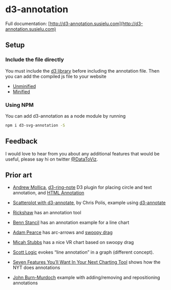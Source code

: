 # d3-annotation

Full documentation: [http://d3-annotation.susielu.com](http://d3-annotation.susielu.com)

## Setup 
### Include the file directly

You must include the [d3 library](http://d3js.org/) before including the annotation file. Then you can add the compiled js file to your website

- [Unminified](https://github.com/susielu/d3-annotation/blob/master/d3-annotation.js)
- [Minified](https://github.com/susielu/d3-annotation/blob/master/d3-annotation.min.js)

### Using NPM

You can add d3-annotation as a node module by running

```bash
npm i d3-svg-annotation -S
```

## Feedback
I would love to hear from you about any additional features that would be useful, please say hi on twitter [@DataToViz](https://www.twitter.com/DataToViz).

## Prior art

- [Andrew Mollica](https://bl.ocks.org/armollica/67f3cf7bf08a02d95d48dc9f0c91f26c), [d3-ring-note](https://github.com/armollica/d3-ring-note) D3 plugin for placing circle and text annotation, and [HTML Annotation](http://bl.ocks.org/armollica/78894d0b3cbd46d8d8d19d135c6ca34d)

- [Scatterplot with d3-annotate](https://bl.ocks.org/cmpolis/f9805a98b8a455aaccb56e5ee59964f8), by Chris Polis, example using [d3-annotate](https://github.com/cmpolis/d3-annotate)

- [Rickshaw](http://code.shutterstock.com/rickshaw/) has an annotation tool

- [Benn Stancil](https://modeanalytics.com/benn/reports/21ebfb6b6138) has an annotation example for a line chart

- [Adam Pearce](http://blockbuilder.org/1wheel/68073eeba4d19c454a8c25fcd6e9e68a) has arc-arrows and [swoopy drag](http://1wheel.github.io/swoopy-drag/)

- [Micah Stubbs](http://bl.ocks.org/micahstubbs/fa129089b7989975e96b166077f74de4#annotations.json) has a nice VR chart based on swoopy drag 

- [Scott Logic](http://blog.scottlogic.com/2014/08/26/two-line-components-for-d3-charts.html) evokes “line annotation” in a graph (different concept).

- [Seven Features You’ll Want In Your Next Charting Tool](http://vis4.net/blog/posts/seven-features-youll-wantin-your-next-charting-tool/) shows how the NYT does annotations

- [John Burn-Murdoch](https://bl.ocks.org/johnburnmurdoch/bcdb4e85c7523a2b0e64961f0d227154) example with adding/removing and repositioning annotations
